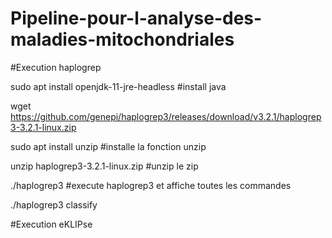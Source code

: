 # Pipeline-pour-l-analyse-des-maladies-mitochondriales


#Execution haplogrep

sudo apt install openjdk-11-jre-headless  #install java

wget https://github.com/genepi/haplogrep3/releases/download/v3.2.1/haplogrep3-3.2.1-linux.zip

sudo apt install unzip #installe la fonction unzip

unzip haplogrep3-3.2.1-linux.zip  #unzip le zip

./haplogrep3 #execute haplogrep3 et affiche toutes les commandes

./haplogrep3 classify


#Execution eKLIPse



